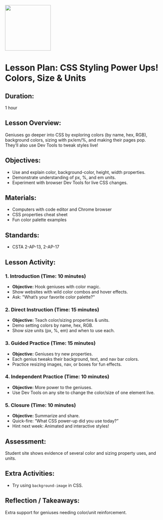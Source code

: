 <img src="https://github.com/Hgp-GeniusLabs/Curriculum/blob/10734f2c827128dde773ea4f266d154d46977866/Org-Wide/Assets/hgp_logo_original.png" width="150"/>

# Lesson Plan: CSS Styling Power Ups! Colors, Size & Units

## **Duration:**
1 hour

## **Lesson Overview:**
Geniuses go deeper into CSS by exploring colors (by name, hex, RGB), background colors, sizing with px/em/%, and making their pages pop. They’ll also use Dev Tools to tweak styles live!

## **Objectives:**
- Use and explain color, background-color, height, width properties.
- Demonstrate understanding of px, %, and em units.
- Experiment with browser Dev Tools for live CSS changes.

## **Materials:**
- Computers with code editor and Chrome browser
- CSS properties cheat sheet
- Fun color palette examples

## **Standards:**
- CSTA 2-AP-13, 2-AP-17

## **Lesson Activity:**

### 1. **Introduction (Time: 10 minutes)**
   - **Objective:** Hook geniuses with color magic.
   - Show websites with wild color combos and hover effects.
   - Ask: "What’s your favorite color palette?"

### 2. **Direct Instruction (Time: 15 minutes)**
   - **Objective:** Teach color/sizing properties & units.
   - Demo setting colors by name, hex, RGB.
   - Show size units (px, %, em) and when to use each.

### 3. **Guided Practice (Time: 15 minutes)**
   - **Objective:** Geniuses try new properties.
   - Each genius tweaks their background, text, and nav bar colors.
   - Practice resizing images, nav, or boxes for fun effects.

### 4. **Independent Practice (Time: 10 minutes)**
   - **Objective:** More power to the geniuses.
   - Use Dev Tools on any site to change the color/size of one element live.

### 5. **Closure (Time: 10 minutes)**
   - **Objective:** Summarize and share.
   - Quick-fire: “What CSS power-up did you use today?”
   - Hint next week: Animated and interactive styles!

## **Assessment:**
Student site shows evidence of several color and sizing property uses, and units.

## **Extra Activities:**
- Try using `background-image` in CSS.

## **Reflection / Takeaways:**
Extra support for geniuses needing color/unit reinforcement.
